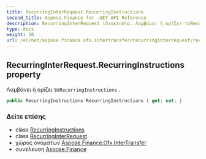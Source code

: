 ```yaml
---
title: RecurringInterRequest.RecurringInstructions
second_title: Aspose.Finance for .NET API Reference
description: RecurringInterRequest ιδιοκτησία. Λαμβάνει ή ορίζει τοRecurringInstructions .
type: docs
weight: 30
url: /el/net/aspose.finance.ofx.intertransfer/recurringinterrequest/recurringinstructions/
---
```

## RecurringInterRequest.RecurringInstructions property

Λαμβάνει ή ορίζει το`RecurringInstructions` .

```csharp
public RecurringInstructions RecurringInstructions { get; set; }
```

### Δείτε επίσης

* class [RecurringInstructions](../../../aspose.finance.ofx/recurringinstructions/)
* class [RecurringInterRequest](../)
* χώρος ονομάτων [Aspose.Finance.Ofx.InterTransfer](../../recurringinterrequest/)
* συνέλευση [Aspose.Finance](../../../)


